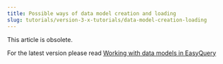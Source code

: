 ```yaml
---
title: Possible ways of data model creation and loading
slug: tutorials/version-3-x-tutorials/data-model-creation-loading
---
```


This article is obsolete. 

For the latest version please read [Working with data models in EasyQuery](//easyquery/docs/getting-started/working-with-data-model)